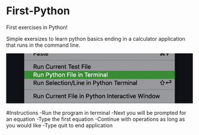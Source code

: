 # First-Python
First exercises in Python!

Simple exersizes to learn python basics ending in a calculator application that runs in the command line. 

![image](./assets/first.png)



#Instructions
-Run the program in terminal
-Next you will be prompted for an equation
-Type the first equation
-Continue with operations as long as you would like
-Type quit to end application
